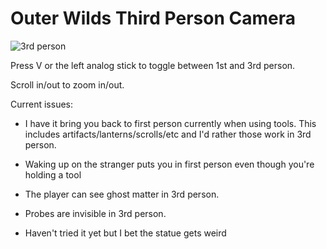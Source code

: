 # Outer Wilds Third Person Camera

![3rd person](https://user-images.githubusercontent.com/22628069/142057019-e2dcca28-6838-4b94-b45a-29843d44ab62.png)

Press V or the left analog stick to toggle between 1st and 3rd person.

Scroll in/out to zoom in/out.

Current issues:

- I have it bring you back to first person currently when using tools. This includes artifacts/lanterns/scrolls/etc and I'd rather those work in 3rd person.

- Waking up on the stranger puts you in first person even though you're holding a tool

- The player can see ghost matter in 3rd person.

- Probes are invisible in 3rd person.

- Haven't tried it yet but I bet the statue gets weird
